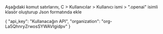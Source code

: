 Aşağıdaki komut satırlarını, C > Kullanıcılar > Kullanıcı ismi > ".openai" isimli klasör oluşturup Json formatında ekle

{
	"api_key": "Kullanacağın API",
	"organization": "org-La5QhnryZrwosSYWAVIgidpv"
}
